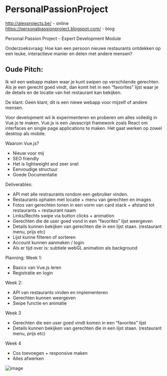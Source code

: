 # PersonalPassionProject

http://alexprojects.be/ - online
https://personalpassionproject.blogspot.com/ - blog

Personal Passion Project - Expert Development Module

Onderzoeksvraag: Hoe kan een persoon nieuwe restaurants ontdekken op een leuke, interactieve manier en delen met andere mensen?

## Oude Pitch:

Ik wil een webapp maken waar je kunt swipen op verschilende gerechten. Als je een gerecht goed vindt, dan komt het in een “favorites” lijst waar je de details en de locatie van het restaurant kan bekijken.

De klant: Geen klant, dit is een niewe webapp voor mijzelf of andere mensen.

Voor development wil ik experimenteren en proberen om alles volledig in Vue.js te maken. Vue.js is een Javascript framework zoals React om interfaces en single page applications te maken. Het gaat werken op zowel desktop als mobile.

Waarom Vue.js?

-   Nieuw voor mij
-   SEO friendly
-   Het is lightweight and zeer snel
-   Eenvoudige structuur
-   Goede Documentatie

Deliverables:

-   API met alle restraurants rondom een gebruiker vinden.
-   Restaurants ophalen met locatie + menu van gerechten en images
-   Fotos van gerechten tonen in een vorm van card stack + afstand tot restaurants + restaurant naam
-   Links/Rechts swipe via button clicks + animation
-   Gerechten die de user goed vond in een “favorites” lijst weergeven
-   Details kunnen bekijken van gerechten die in een lijst staan. (restaurant menu, prijs etc)
-   Lijst kunne filteren of sorteren
-   Account kunnen aanmaken / login
-   Als er tijd over is: subtiele webGL animation als background

Planning:
Week 1:

-   Basics van Vue.js leren
-   Registratie en login

Week 2:

-   API van restaurants vinden en implementeren
-   Gerechten kunnen weergeven
-   Swipe functie en animatie

Week 3

-   Gerechten die een user goed vindt komen in een “favorites” lijst
-   Details kunnen bekijken van gerechten die in een lijst staan. (restaurant menu, prijs etc)

Week 4

-   Css toevoegen + responsive maken
-   Alles afwerken

![image](https://i.gyazo.com/94ecd5f51f64a524feae366ba30037f8.png)
